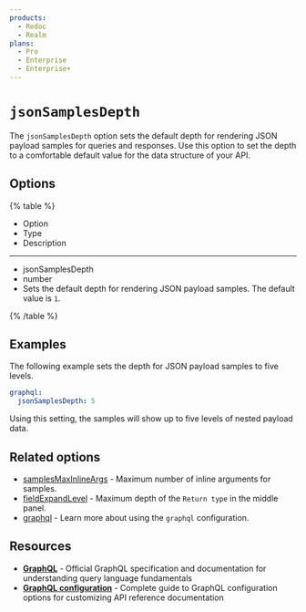 ```yaml
---
products:
  - Redoc
  - Realm
plans:
  - Pro
  - Enterprise
  - Enterprise+
---
```

# `jsonSamplesDepth`

The `jsonSamplesDepth` option sets the default depth for rendering JSON payload samples for queries and responses.
Use this option to set the depth to a comfortable default value for the data structure of your API.

## Options

{% table %}

- Option
- Type
- Description

---

- jsonSamplesDepth
- number
- Sets the default depth for rendering JSON payload samples.
  The default value is `1`.

{% /table %}

## Examples

The following example sets the depth for JSON payload samples to five levels.

```yaml {% title="redocly.yaml" %}
graphql:
  jsonSamplesDepth: 5
```

Using this setting, the samples will show up to five levels of nested payload data.

## Related options

- [samplesMaxInlineArgs](./samples-max-inline-args.md) - Maximum number of inline arguments for samples.
- [fieldExpandLevel](./field-expand-level.md) - Maximum depth of the `Return type` in the middle panel.
- [graphql](./index.md) - Learn more about using the `graphql` configuration.

## Resources

- **[GraphQL](https://graphql.org/)** - Official GraphQL specification and documentation for understanding query language fundamentals
- **[GraphQL configuration](./index.md)** - Complete guide to GraphQL configuration options for customizing API reference documentation